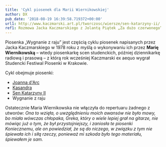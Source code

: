 ```yaml
---
title: 'Cykl piosenek dla Marii Wiernikowskiej'
author: DX
pub_date: '2018-08-19 16:39:58.719372+00:00'
url1: http://www.kaczmarski.art.pl/tworczosc/wiersze/sen-katarzyny-ii/
ref1: Rozmowa Jacka Kaczmarskiego z Jolantą Piątek „Za dużo czerwonego”, miesięcznik literacki „Odra”, numery 481–484
---
```


Piosenka „Wygnanie z raju” jest częścią cyklu piosenek napisanych przez Jacka Kaczmarskiego w 1978 roku z myślą o wykonywaniu ich przez **Marię Wiernikowską** – wtedy piosenkarkę scen studenckich, później dziennikarkę radiową i prasową – z którą rok wcześniej Kaczmarski ex aequo wygrał Studencki Festiwal Piosenki w Krakowie.

Cykl obejmuje piosenki:

- [Joanna d'Arc](https://www.piosenkaztekstem.pl/opracowanie/jacek\-kaczmarski\-joanna\-darc/)
 - [Kasandra](https://www.piosenkaztekstem.pl/opracowanie/jacek\-kaczmarski\-kasandra/)
 - [Sen Katarzyny II](https://www.piosenkaztekstem.pl/opracowanie/jacek\-kaczmarski\-sen\-katarzyny\-ii/)
 - Wygnanie z raju

Ostatecznie Maria Wiernikowska nie włączyła do repertuaru żadnego z utworów: _Ona to wzięła, o uwzględnieniu moich awansów nie było mowy, bo miała wówczas chłopaka, Greka, który o wiele lepiej grał na gitarze, nie mówiąc już o tym, że był przystojniejszy, i zaniosła te piosenki Koniecznemu, ale on powiedział, że są do niczego, w związku z tym nie śpiewała ich i siłą rzeczy, ponieważ mi szkoda było tego materiału, śpiewałem je sam._